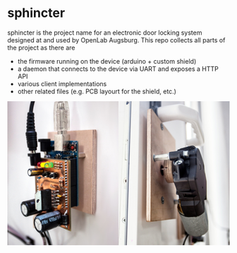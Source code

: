 sphincter
=========
sphincter is the project name for an electronic door locking system designed at
and used by OpenLab Augsburg. This repo collects all parts of the project as 
there are
* the firmware running on the device (arduino + custom shield)
* a daemon that connects to the device via UART and exposes a HTTP API
* various client implementations
* other related files (e.g. PCB layourt for the shield, etc.)

![sphincter installed](misc/sphincter.jpg)
